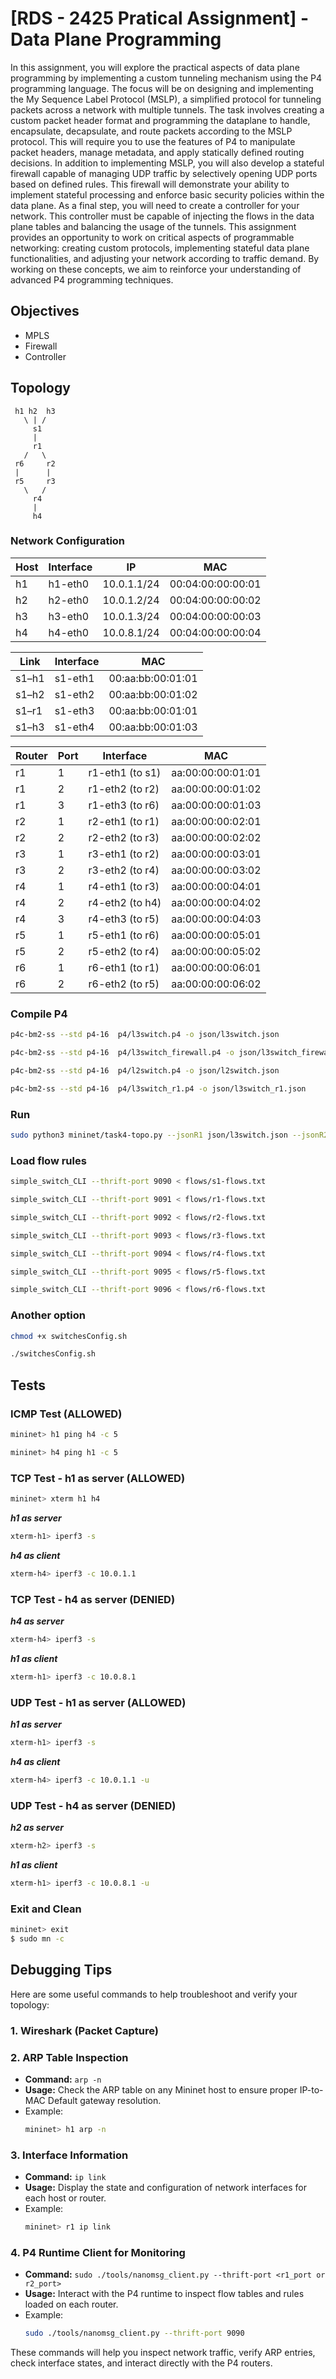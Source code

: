 # [RDS - 2425 Pratical Assignment] - Data Plane Programming

In this assignment, you will explore the practical aspects of data plane programming by implementing a custom
tunneling mechanism using the P4 programming language. The focus will be on designing and implementing
the My Sequence Label Protocol (MSLP), a simplified protocol for tunneling packets across a network with
multiple tunnels.
The task involves creating a custom packet header format and programming the dataplane to handle, encapsulate,
decapsulate, and route packets according to the MSLP protocol. This will require you to use the features of P4
to manipulate packet headers, manage metadata, and apply statically defined routing decisions.
In addition to implementing MSLP, you will also develop a stateful firewall capable of managing UDP traffic by
selectively opening UDP ports based on defined rules. This firewall will demonstrate your ability to implement
stateful processing and enforce basic security policies within the data plane.
As a final step, you will need to create a controller for your network. This controller must be capable of injecting
the flows in the data plane tables and balancing the usage of the tunnels.
This assignment provides an opportunity to work on critical aspects of programmable networking: creating
custom protocols, implementing stateful data plane functionalities, and adjusting your network according
to traffic demand. By working on these concepts, we aim to reinforce your understanding of advanced P4
programming techniques.

## Objectives
- MPLS
- Firewall
- Controller

## Topology
     h1 h2  h3
       \ | /
         s1
         |
         r1
       /   \
     r6     r2
     |      |
     r5     r3
       \   /
         r4
         |
         h4


### Network Configuration

| Host | Interface | IP          | MAC               |
| ---- | --------- | ----------- | ----------------- |
| h1   | h1-eth0   | 10.0.1.1/24 | 00:04:00:00:00:01 |
| h2   | h2-eth0   | 10.0.1.2/24 | 00:04:00:00:00:02 |
| h3   | h3-eth0   | 10.0.1.3/24 | 00:04:00:00:00:03 |
| h4   | h4-eth0   | 10.0.8.1/24 | 00:04:00:00:00:04 |


| Link  | Interface | MAC                 |
| ----- | --------- | ------------------- |
| s1–h1 | s1-eth1   | 00\:aa\:bb:00:01:01 |
| s1–h2 | s1-eth2   | 00\:aa\:bb:00:01:02 |
| s1–r1 | s1-eth3   | 00\:aa\:bb:00:01:01 |
| s1–h3 | s1-eth4   | 00\:aa\:bb:00:01:03 |


| Router | Port | Interface       | MAC               |
| ------ | ---- | --------------- | ----------------- |
| r1     | 1    | r1-eth1 (to s1) | aa:00:00:00:01:01 |
| r1     | 2    | r1-eth2 (to r2) | aa:00:00:00:01:02 |
| r1     | 3    | r1-eth3 (to r6) | aa:00:00:00:01:03 |
| r2     | 1    | r2-eth1 (to r1) | aa:00:00:00:02:01 |
| r2     | 2    | r2-eth2 (to r3) | aa:00:00:00:02:02 |
| r3     | 1    | r3-eth1 (to r2) | aa:00:00:00:03:01 |
| r3     | 2    | r3-eth2 (to r4) | aa:00:00:00:03:02 |
| r4     | 1    | r4-eth1 (to r3) | aa:00:00:00:04:01 |
| r4     | 2    | r4-eth2 (to h4) | aa:00:00:00:04:02 |
| r4     | 3    | r4-eth3 (to r5) | aa:00:00:00:04:03 |
| r5     | 1    | r5-eth1 (to r6) | aa:00:00:00:05:01 |
| r5     | 2    | r5-eth2 (to r4) | aa:00:00:00:05:02 |
| r6     | 1    | r6-eth1 (to r1) | aa:00:00:00:06:01 |
| r6     | 2    | r6-eth2 (to r5) | aa:00:00:00:06:02 |





### Compile P4
```bash
p4c-bm2-ss --std p4-16  p4/l3switch.p4 -o json/l3switch.json
```
```bash
p4c-bm2-ss --std p4-16  p4/l3switch_firewall.p4 -o json/l3switch_firewall.json
```
```bash
p4c-bm2-ss --std p4-16  p4/l2switch.p4 -o json/l2switch.json
```
```bash
p4c-bm2-ss --std p4-16  p4/l3switch_r1.p4 -o json/l3switch_r1.json
```
### Run
```bash
sudo python3 mininet/task4-topo.py --jsonR1 json/l3switch.json --jsonR2 json/l3switch_firewall.json --jsonR3 json/l3switch_r1.json --jsonS1 json/l2switch.json
```

### Load flow rules

```bash
simple_switch_CLI --thrift-port 9090 < flows/s1-flows.txt
```

```bash
simple_switch_CLI --thrift-port 9091 < flows/r1-flows.txt
```

```bash
simple_switch_CLI --thrift-port 9092 < flows/r2-flows.txt
```

```bash
simple_switch_CLI --thrift-port 9093 < flows/r3-flows.txt
```

```bash
simple_switch_CLI --thrift-port 9094 < flows/r4-flows.txt
```

```bash
simple_switch_CLI --thrift-port 9095 < flows/r5-flows.txt
```

```bash
simple_switch_CLI --thrift-port 9096 < flows/r6-flows.txt
```

### Another option

```bash
chmod +x switchesConfig.sh
```

```bash
./switchesConfig.sh
```

## Tests

### ICMP Test (ALLOWED)

```bash
mininet> h1 ping h4 -c 5
```

```bash
mininet> h4 ping h1 -c 5
```

### TCP Test - h1 as server (ALLOWED)

```bash
mininet> xterm h1 h4
```

***h1 as server***
```bash
xterm-h1> iperf3 -s
```

***h4 as client***
```bash
xterm-h4> iperf3 -c 10.0.1.1
```

### TCP Test - h4 as server (DENIED)

***h4 as server***
```bash
xterm-h4> iperf3 -s
```

***h1 as client***
```bash
xterm-h1> iperf3 -c 10.0.8.1
```

### UDP Test - h1 as server (ALLOWED)

***h1 as server***
```bash
xterm-h1> iperf3 -s
```

***h4 as client***
```bash
xterm-h4> iperf3 -c 10.0.1.1 -u
```

### UDP Test - h4 as server (DENIED)

***h2 as server***
```bash
xterm-h2> iperf3 -s
```

***h1 as client***
```bash
xterm-h1> iperf3 -c 10.0.8.1 -u
```

### Exit and Clean

```bash
mininet> exit
$ sudo mn -c
```

## Debugging Tips

Here are some useful commands to help troubleshoot and verify your topology:

### 1. **Wireshark (Packet Capture)**

### 2. **ARP Table Inspection**
   - **Command:** `arp -n`
   - **Usage:** Check the ARP table on any Mininet host to ensure proper IP-to-MAC Default gateway resolution.
   - Example:
     ```bash
     mininet> h1 arp -n
     ```

### 3. **Interface Information**
   - **Command:** `ip link`
   - **Usage:** Display the state and configuration of network interfaces for each host or router.
   - Example:
     ```bash
     mininet> r1 ip link
     ```

### 4. **P4 Runtime Client for Monitoring**
   - **Command:** `sudo ./tools/nanomsg_client.py --thrift-port <r1_port or r2_port>`
   - **Usage:** Interact with the P4 runtime to inspect flow tables and rules loaded on each router.
   - Example:
     ```bash
     sudo ./tools/nanomsg_client.py --thrift-port 9090
     ```

These commands will help you inspect network traffic, verify ARP entries, check interface states, and interact directly with the P4 routers.
